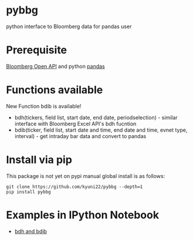 pybbg
=====

python interface to Bloomberg data for pandas user


Prerequisite
=====

[Bloomberg Open API](http://www.openbloomberg.com/open-api/) and python [pandas](http://pandas.pydata.org/)


Functions available
=====

New Function bdib is available!

* bdh(tickers, field list, start date, end date, periodselection) - similar interface with Bloomberg Excel API's bdh fucntion
* bdib(ticker, field list, start date and time, end date and time, evnet type, interval) - get intraday bar data and convert to pandas


Install via pip
=====

This package is not yet on pypi manual global install is as follows:


    git clone https://github.com/kyuni22/pybbg --depth=1
    pip install pybbg



Examples in IPython Notebook
=====
* [bdh and bdib](http://nbviewer.ipython.org/github/kyuni22/pybbg/blob/master/BBG_API_test.ipynb?create=1)
